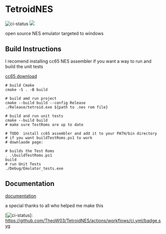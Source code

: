 # TetroidNES

![ci-status](https://github.com/TheoW03/TetroidNES/actions/workflows/ci.yml/badge.svg) ![](https://img.shields.io/github/repo-size/TheoW03/TetroidNES) 


open source NES emulator
targeted to windows

## Build Instructions

I recomend installing cc65 NES assembler if you want a way to run and build the unit tests

[cc65 download]

```SH
# build Cmake
cmake -S . -B build 

# build amd run project
cmake --build build --config Release
./Release/tetroid.exe ${path to .nes rom file} 

# build and run unit tests
cmake --build build
# make sure TestRoms are up to date

# TODO  install cc65 assembler and add it to your PATH/bin directory 
# if you want buildTestRoms.ps1 to work
# downlaode page: 

# builds the Test Roms 
. .\buildTestRoms.ps1 
build 
# run Unit Tests
./Debug/Emulator_tests.exe
```

## Documentation

[documentation]

a special thanks to all who helped me make this

[cc65 download]: https://cc65.github.io/
[documentation]: <https://github.com/TheoW03/6502Emulator/tree/master/Docs>
[![ci-status](https://github.com/TheoW03/TetroidNES/actions/workflows/ci.yml/badge.svg)]: <https://github.com/TheoW03/TetroidNES/actions/workflows/ci.yml/badge.svg>
